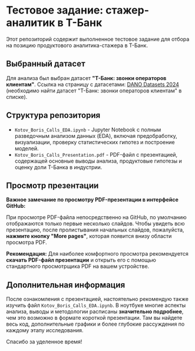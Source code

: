 # Тестовое задание: стажер-аналитик в Т-Банк

Этот репозиторий содержит выполненное тестовое задание для отбора на позицию продуктового аналитика-стажера в Т-Банк.

## Выбранный датасет

Для анализа был выбран датасет **"Т-Банк: звонки операторов клиентам"**.
Ссылка на страницу с датасетами: [DANO Datasets 2024](https://dano.hse.ru/data2024) (необходимо найти датасет "Т-Банк: звонки операторов клиентам" в списке).

## Структура репозитория

*   `Kotov_Boris_Calls_EDA.ipynb` - Jupyter Notebook с полным разведочным анализом данных (EDA), включая предобработку, визуализации, проверку статистических гипотез и построение моделей.
*   `Kotov_Boris_Calls_Presentation.pdf` - PDF-файл с презентацией, содержащей основные выводы анализа, продуктовые гипотезы и оценку доли Т-Банка в индустрии.

## Просмотр презентации

**Важное замечание по просмотру PDF-презентации в интерфейсе GitHub:**

При просмотре PDF-файла непосредственно на GitHub, по умолчанию отображаются только первые несколько слайдов. Чтобы увидеть всю презентацию, после пролистывания начальных слайдов, пожалуйста, **нажмите кнопку "More pages"**, которая появится внизу области просмотра PDF.

**Рекомендация:** Для наиболее комфортного просмотра рекомендуется **скачать PDF-файл презентации** и открыть его с помощью стандартного просмотрщика PDF на вашем устройстве.

## Дополнительная информация

После ознакомления с презентацией, настоятельно рекомендую также изучить файл `Kotov_Boris_Calls_EDA.ipynb`. В ноутбуке многие аспекты анализа, выводы и методологии расписаны **значительно подробнее**, чем это возможно в формате короткой презентации. Там вы найдете весь код, дополнительные графики и более глубокие рассуждения по каждому этапу исследования.

Спасибо за уделенное время!
